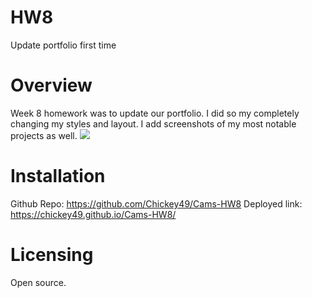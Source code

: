 # HW8
Update portfolio first time


# Overview

Week 8 homework was to update our portfolio. I did so my completely changing my styles and layout. I add screenshots of my most notable projects as well.
<img src="./assets/PortfolioDemo.gif"><img>

# Installation

Github Repo: https://github.com/Chickey49/Cams-HW8
Deployed link: https://chickey49.github.io/Cams-HW8/

# Licensing
Open source.